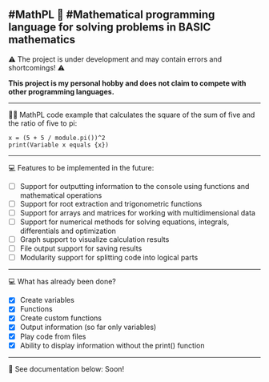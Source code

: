 
#MathPL 📏
#Mathematical programming language for solving problems in BASIC mathematics
---
⚠️ The project is under development and may contain errors and shortcomings! ⚠️

**This project is my personal hobby and does not claim to compete with other programming languages.**

---
🧑‍💻 MathPL code example that calculates the square of the sum of five and the ratio of five to pi:

```
x = (5 + 5 / module.pi())^2
print(Variable x equals {x})
```

---
💻 Features to be implemented in the future:

- [ ] Support for outputting information to the console using functions and mathematical operations
- [ ] Support for root extraction and trigonometric functions
- [ ] Support for arrays and matrices for working with multidimensional data
- [ ] Support for numerical methods for solving equations, integrals, differentials and optimization
- [ ] Graph support to visualize calculation results
- [ ] File output support for saving results
- [ ] Modularity support for splitting code into logical parts
---
💻 What has already been done?

- [x] Create variables
- [x] Functions
- [x] Create custom functions
- [x] Output information (so far only variables)
- [x] Play code from files
- [x] Ability to display information without the print() function
---
📘 See documentation below:
Soon!
